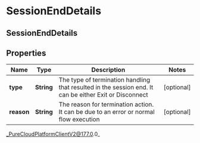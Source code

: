 # SessionEndDetails

## SessionEndDetails

## Properties

|Name | Type | Description | Notes|
|------------ | ------------- | ------------- | -------------|
| **type** | **String** | The type of termination handling that resulted in the session end. It can be either Exit or Disconnect | [optional] |
| **reason** | **String** | The reason for termination action. It can be due to an error or normal flow execution | [optional] |



_PureCloudPlatformClientV2@177.0.0_
